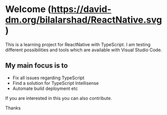 # Welcome (https://david-dm.org/bilalarshad/ReactNative.svg)
This is a learning project for ReactNative with TypeScript. I am testing different possibilities and tools which are available with Visual Studio Code. 

My main focus is to 
----------
- Fix all issues regarding TypeScript
- Find a solution for TypeScript Intellisense
- Automate build deployment etc

If you are interested in this you can also contribute.

Thanks

